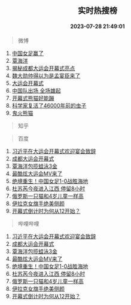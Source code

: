 <div align="center"><h2>实时热搜榜</h2><h4>2023-07-28 21:49:01</h4></div>

> 微博  

1. [中国女足赢了](https://s.weibo.com/weibo?q=%E4%B8%AD%E5%9B%BD%E5%A5%B3%E8%B6%B3%E8%B5%A2%E4%BA%86&t=31&band_rank=1&Refer=top)<br />
2. [覃海洋](https://s.weibo.com/weibo?q=%E8%A6%83%E6%B5%B7%E6%B4%8B&t=31&band_rank=2&Refer=top)<br />
3. [揭秘成都大运会开幕式亮点](https://s.weibo.com/weibo?q=%23%E6%8F%AD%E7%A7%98%E6%88%90%E9%83%BD%E5%A4%A7%E8%BF%90%E4%BC%9A%E5%BC%80%E5%B9%95%E5%BC%8F%E4%BA%AE%E7%82%B9%23&t=31&band_rank=3&Refer=top)<br />
4. [魏大勋帅得以为是孟宴臣来了](https://s.weibo.com/weibo?q=%23%E9%AD%8F%E5%A4%A7%E5%8B%8B%E5%B8%85%E5%BE%97%E4%BB%A5%E4%B8%BA%E6%98%AF%E5%AD%9F%E5%AE%B4%E8%87%A3%E6%9D%A5%E4%BA%86%23&t=31&band_rank=4&Refer=top)<br />
5. [大运会开幕式](https://s.weibo.com/weibo?q=%E5%A4%A7%E8%BF%90%E4%BC%9A%E5%BC%80%E5%B9%95%E5%BC%8F&t=31&band_rank=5&Refer=top)<br />
6. [中国队出场 全场雄起](https://s.weibo.com/weibo?q=%E4%B8%AD%E5%9B%BD%E9%98%9F%E5%87%BA%E5%9C%BA%20%E5%85%A8%E5%9C%BA%E9%9B%84%E8%B5%B7&t=31&band_rank=6&Refer=top)<br />
7. [开幕式熊猫好能蹦](https://s.weibo.com/weibo?q=%23%E5%BC%80%E5%B9%95%E5%BC%8F%E7%86%8A%E7%8C%AB%E5%A5%BD%E8%83%BD%E8%B9%A6%23&t=31&band_rank=7&Refer=top)<br />
8. [科学家复活了46000年前的虫子](https://s.weibo.com/weibo?q=%23%E7%A7%91%E5%AD%A6%E5%AE%B6%E5%A4%8D%E6%B4%BB%E4%BA%8646000%E5%B9%B4%E5%89%8D%E7%9A%84%E8%99%AB%E5%AD%90%23&t=31&band_rank=8&Refer=top)<br />
9. [鬼火熊猫](https://s.weibo.com/weibo?q=%E9%AC%BC%E7%81%AB%E7%86%8A%E7%8C%AB&t=31&band_rank=9&Refer=top)<br />

> 知乎  


> 百度  

1. [习近平在大运会开幕式欢迎宴会致辞](https://www.baidu.com/s?wd=%E4%B9%A0%E8%BF%91%E5%B9%B3%E5%9C%A8%E5%A4%A7%E8%BF%90%E4%BC%9A%E5%BC%80%E5%B9%95%E5%BC%8F%E6%AC%A2%E8%BF%8E%E5%AE%B4%E4%BC%9A%E8%87%B4%E8%BE%9E&sa=fyb_news&rsv_dl=fyb_news)<br />
2. [成都大运会开幕式](https://www.baidu.com/s?wd=%E6%88%90%E9%83%BD%E5%A4%A7%E8%BF%90%E4%BC%9A%E5%BC%80%E5%B9%95%E5%BC%8F&sa=fyb_news&rsv_dl=fyb_news)<br />
3. [覃海洋包揽蛙泳3金](https://www.baidu.com/s?wd=%E8%A6%83%E6%B5%B7%E6%B4%8B%E5%8C%85%E6%8F%BD%E8%9B%99%E6%B3%B33%E9%87%91&sa=fyb_news&rsv_dl=fyb_news)<br />
4. [最酷炫大运会MV来了](https://www.baidu.com/s?wd=%E6%9C%80%E9%85%B7%E7%82%AB%E5%A4%A7%E8%BF%90%E4%BC%9AMV%E6%9D%A5%E4%BA%86&sa=fyb_news&rsv_dl=fyb_news)<br />
5. [绝境重生！中国女足1-0战胜海地](https://www.baidu.com/s?wd=%E7%BB%9D%E5%A2%83%E9%87%8D%E7%94%9F%EF%BC%81%E4%B8%AD%E5%9B%BD%E5%A5%B3%E8%B6%B31-0%E6%88%98%E8%83%9C%E6%B5%B7%E5%9C%B0&sa=fyb_news&rsv_dl=fyb_news)<br />
6. [杜苏芮今夜进入江西 停留8小时](https://www.baidu.com/s?wd=%E6%9D%9C%E8%8B%8F%E8%8A%AE%E4%BB%8A%E5%A4%9C%E8%BF%9B%E5%85%A5%E6%B1%9F%E8%A5%BF+%E5%81%9C%E7%95%998%E5%B0%8F%E6%97%B6&sa=fyb_news&rsv_dl=fyb_news)<br />
7. [俄罗斯一只猫和4岁儿童一样高](https://www.baidu.com/s?wd=%E4%BF%84%E7%BD%97%E6%96%AF%E4%B8%80%E5%8F%AA%E7%8C%AB%E5%92%8C4%E5%B2%81%E5%84%BF%E7%AB%A5%E4%B8%80%E6%A0%B7%E9%AB%98&sa=fyb_news&rsv_dl=fyb_news)<br />
8. [伊拉克女旗手绝美侧颜](https://www.baidu.com/s?wd=%E4%BC%8A%E6%8B%89%E5%85%8B%E5%A5%B3%E6%97%97%E6%89%8B%E7%BB%9D%E7%BE%8E%E4%BE%A7%E9%A2%9C&sa=fyb_news&rsv_dl=fyb_news)<br />
9. [开幕式倒计时为何从12开始？](https://www.baidu.com/s?wd=%E5%BC%80%E5%B9%95%E5%BC%8F%E5%80%92%E8%AE%A1%E6%97%B6%E4%B8%BA%E4%BD%95%E4%BB%8E12%E5%BC%80%E5%A7%8B%EF%BC%9F&sa=fyb_news&rsv_dl=fyb_news)<br />

> 哔哩哔哩  

1. [习近平在大运会开幕式欢迎宴会致辞](https://www.baidu.com/s?wd=%E4%B9%A0%E8%BF%91%E5%B9%B3%E5%9C%A8%E5%A4%A7%E8%BF%90%E4%BC%9A%E5%BC%80%E5%B9%95%E5%BC%8F%E6%AC%A2%E8%BF%8E%E5%AE%B4%E4%BC%9A%E8%87%B4%E8%BE%9E&sa=fyb_news&rsv_dl=fyb_news)<br />
2. [成都大运会开幕式](https://www.baidu.com/s?wd=%E6%88%90%E9%83%BD%E5%A4%A7%E8%BF%90%E4%BC%9A%E5%BC%80%E5%B9%95%E5%BC%8F&sa=fyb_news&rsv_dl=fyb_news)<br />
3. [覃海洋包揽蛙泳3金](https://www.baidu.com/s?wd=%E8%A6%83%E6%B5%B7%E6%B4%8B%E5%8C%85%E6%8F%BD%E8%9B%99%E6%B3%B33%E9%87%91&sa=fyb_news&rsv_dl=fyb_news)<br />
4. [最酷炫大运会MV来了](https://www.baidu.com/s?wd=%E6%9C%80%E9%85%B7%E7%82%AB%E5%A4%A7%E8%BF%90%E4%BC%9AMV%E6%9D%A5%E4%BA%86&sa=fyb_news&rsv_dl=fyb_news)<br />
5. [绝境重生！中国女足1-0战胜海地](https://www.baidu.com/s?wd=%E7%BB%9D%E5%A2%83%E9%87%8D%E7%94%9F%EF%BC%81%E4%B8%AD%E5%9B%BD%E5%A5%B3%E8%B6%B31-0%E6%88%98%E8%83%9C%E6%B5%B7%E5%9C%B0&sa=fyb_news&rsv_dl=fyb_news)<br />
6. [杜苏芮今夜进入江西 停留8小时](https://www.baidu.com/s?wd=%E6%9D%9C%E8%8B%8F%E8%8A%AE%E4%BB%8A%E5%A4%9C%E8%BF%9B%E5%85%A5%E6%B1%9F%E8%A5%BF+%E5%81%9C%E7%95%998%E5%B0%8F%E6%97%B6&sa=fyb_news&rsv_dl=fyb_news)<br />
7. [俄罗斯一只猫和4岁儿童一样高](https://www.baidu.com/s?wd=%E4%BF%84%E7%BD%97%E6%96%AF%E4%B8%80%E5%8F%AA%E7%8C%AB%E5%92%8C4%E5%B2%81%E5%84%BF%E7%AB%A5%E4%B8%80%E6%A0%B7%E9%AB%98&sa=fyb_news&rsv_dl=fyb_news)<br />
8. [伊拉克女旗手绝美侧颜](https://www.baidu.com/s?wd=%E4%BC%8A%E6%8B%89%E5%85%8B%E5%A5%B3%E6%97%97%E6%89%8B%E7%BB%9D%E7%BE%8E%E4%BE%A7%E9%A2%9C&sa=fyb_news&rsv_dl=fyb_news)<br />
9. [开幕式倒计时为何从12开始？](https://www.baidu.com/s?wd=%E5%BC%80%E5%B9%95%E5%BC%8F%E5%80%92%E8%AE%A1%E6%97%B6%E4%B8%BA%E4%BD%95%E4%BB%8E12%E5%BC%80%E5%A7%8B%EF%BC%9F&sa=fyb_news&rsv_dl=fyb_news)<br />
